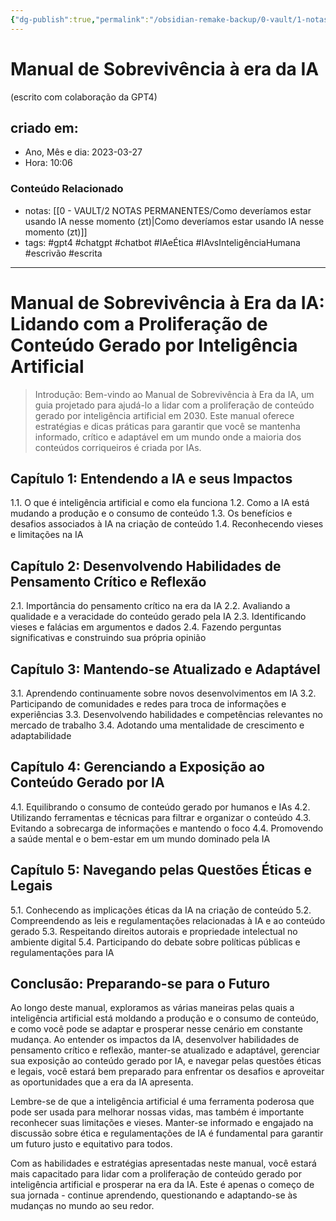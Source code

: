 ```yaml
---
{"dg-publish":true,"permalink":"/obsidian-remake-backup/0-vault/1-notas-literais/blogueragem/manual-de-sobrevivencia-a-era-da-ia/","tags":["gpt4","chatgpt","chatbot","IAeÉtica","IAvsInteligênciaHumana","escrivão","escrita"],"dgHomeLink":true,"dgShowLocalGraph":true,"dgShowFileTree":true,"dgEnableSearch":true,"noteIcon":""}
---
```


# Manual de Sobrevivência à era da IA
(escrito com colaboração da GPT4)

## criado em: 
-  Ano, Mês e dia: 2023-03-27
- Hora: 10:06

### Conteúdo Relacionado
- notas: [[0 - VAULT/2 NOTAS PERMANENTES/Como deveríamos estar usando IA nesse momento (zt)\|Como deveríamos estar usando IA nesse momento (zt)]]
- tags: #gpt4 #chatgpt #chatbot #IAeÉtica #IAvsInteligênciaHumana #escrivão #escrita
---

# Manual de Sobrevivência à Era da IA: Lidando com a Proliferação de Conteúdo Gerado por Inteligência Artificial

>Introdução: Bem-vindo ao Manual de Sobrevivência à Era da IA, um guia projetado para ajudá-lo a lidar com a proliferação de conteúdo gerado por inteligência artificial em 2030. Este manual oferece estratégias e dicas práticas para garantir que você se mantenha informado, crítico e adaptável em um mundo onde a maioria dos conteúdos corriqueiros é criada por IAs.

## Capítulo 1: Entendendo a IA e seus Impactos 
1.1. O que é inteligência artificial e como ela funciona 
1.2. Como a IA está mudando a produção e o consumo de conteúdo 
1.3. Os benefícios e desafios associados à IA na criação de conteúdo 
1.4. Reconhecendo vieses e limitações na IA

## Capítulo 2: Desenvolvendo Habilidades de Pensamento Crítico e Reflexão 
2.1. Importância do pensamento crítico na era da IA 
2.2. Avaliando a qualidade e a veracidade do conteúdo gerado pela IA 
2.3. Identificando vieses e falácias em argumentos e dados 
2.4. Fazendo perguntas significativas e construindo sua própria opinião

## Capítulo 3: Mantendo-se Atualizado e Adaptável 
3.1. Aprendendo continuamente sobre novos desenvolvimentos em IA 
3.2. Participando de comunidades e redes para troca de informações e experiências 
3.3. Desenvolvendo habilidades e competências relevantes no mercado de trabalho 
3.4. Adotando uma mentalidade de crescimento e adaptabilidade

## Capítulo 4: Gerenciando a Exposição ao Conteúdo Gerado por IA 
4.1. Equilibrando o consumo de conteúdo gerado por humanos e IAs 
4.2. Utilizando ferramentas e técnicas para filtrar e organizar o conteúdo 
4.3. Evitando a sobrecarga de informações e mantendo o foco 
4.4. Promovendo a saúde mental e o bem-estar em um mundo dominado pela IA

## Capítulo 5: Navegando pelas Questões Éticas e Legais 
5.1. Conhecendo as implicações éticas da IA na criação de conteúdo 
5.2. Compreendendo as leis e regulamentações relacionadas à IA e ao conteúdo gerado 
5.3. Respeitando direitos autorais e propriedade intelectual no ambiente digital 
5.4. Participando do debate sobre políticas públicas e regulamentações para IA

## Conclusão: Preparando-se para o Futuro

Ao longo deste manual, exploramos as várias maneiras pelas quais a inteligência artificial está moldando a produção e o consumo de conteúdo, e como você pode se adaptar e prosperar nesse cenário em constante mudança. Ao entender os impactos da IA, desenvolver habilidades de pensamento crítico e reflexão, manter-se atualizado e adaptável, gerenciar sua exposição ao conteúdo gerado por IA, e navegar pelas questões éticas e legais, você estará bem preparado para enfrentar os desafios e aproveitar as oportunidades que a era da IA apresenta.

Lembre-se de que a inteligência artificial é uma ferramenta poderosa que pode ser usada para melhorar nossas vidas, mas também é importante reconhecer suas limitações e vieses. Manter-se informado e engajado na discussão sobre ética e regulamentações de IA é fundamental para garantir um futuro justo e equitativo para todos.

Com as habilidades e estratégias apresentadas neste manual, você estará mais capacitado para lidar com a proliferação de conteúdo gerado por inteligência artificial e prosperar na era da IA. Este é apenas o começo de sua jornada - continue aprendendo, questionando e adaptando-se às mudanças no mundo ao seu redor.